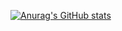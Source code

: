 [![Anurag's GitHub stats](https://github-readme-stats.vercel.app/api?username=IamJustBread&count_private=true&show_icons=true&theme=tokyonight)](https://github.com/anuraghazra/github-readme-stats)
